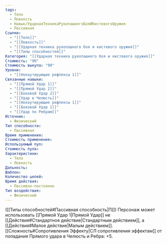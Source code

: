 ```yaml
---
tags:
  - Тело
  - Ловкость
  - Навык/УдарнаяТехникаРукопашногоБояИКистевогоОружия
  - Пассивная
Ссылки:
  - "[[Тело]]"
  - "[[Ловкость]]"
  - "[[Ударная техника рукопашного боя и кистевого оружия]]"
  - "[[Типы способностей]]"
Категория: "[[Ударная техника рукопашного боя и кистевого оружия]]"
Стоимость: "90"
Стоимость выкупа: "90"
Уровни:
  - "[[Нокаутирующие рефлексы 1]]"
Связанные навыки:
  - "[[Прямой Удар 1]]"
  - "[[Прямой Удар 2]]"
  - "[[Боковой Удар 2]]"
  - "[[Удар в Челюсть]]"
  - "[[Нокаутирующие рефлексы 1]]"
  - "[[Боковой Удар 1]]"
  - "[[Удар по Ребрам]]"
Источник:
  - Физический
Тип способности:
  - Пассивная
Время применения: 
Стоимость применения: 
Используемый пул: 
Стоимость пула: 
Характеристики:
  - Тело
  - Ловкость
Дальность: 
Шаблон: 
Количество целей: 
Время действия:
  - Пассивно-постоянно
Тип воздействия:
  - Физический
---
```

([[Типы способностей#Пассивная способность|П]]) Персонаж может использовать [[Прямой Удар 1|Прямой Удар]] не [[Действия#Стандартное действие|Стандартным действием]], а [[Действия#Малое действие|Малым действием]].
[[Сложность#Cопротивления Эффекту|СЛ сопротивления эффектам]] от попадания Прямого удара в Челюсть и Ребра: +5.  
